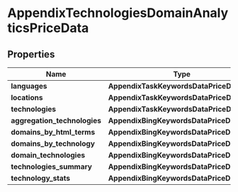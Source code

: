 # AppendixTechnologiesDomainAnalyticsPriceData

## Properties

| Name | Type | Description | Notes |
|------------ | ------------- | ------------- | -------------|
**languages** | **AppendixTaskKeywordsDataPriceDataInfo** |  |[optional]|
**locations** | **AppendixTaskKeywordsDataPriceDataInfo** |  |[optional]|
**technologies** | **AppendixTaskKeywordsDataPriceDataInfo** |  |[optional]|
**aggregation_technologies** | **AppendixBingKeywordsDataPriceDataInfo** |  |[optional]|
**domains_by_html_terms** | **AppendixBingKeywordsDataPriceDataInfo** |  |[optional]|
**domains_by_technology** | **AppendixBingKeywordsDataPriceDataInfo** |  |[optional]|
**domain_technologies** | **AppendixBingKeywordsDataPriceDataInfo** |  |[optional]|
**technologies_summary** | **AppendixBingKeywordsDataPriceDataInfo** |  |[optional]|
**technology_stats** | **AppendixBingKeywordsDataPriceDataInfo** |  |[optional]|